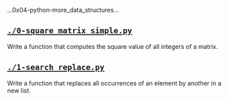 ...0x04-python-more_data_structures...  

## [`./0-square_matrix_simple.py`](./0-square_matrix_simple.py)
Write a function that computes the square value of all integers of a matrix.

## [`./1-search_replace.py`](./1-search_replace.py)
Write a function that replaces all occurrences of an element by another in a new list.
